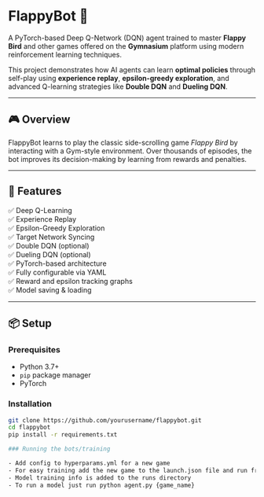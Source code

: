 # FlappyBot 🤖

A PyTorch-based Deep Q-Network (DQN) agent trained to master **Flappy Bird** and other games offered on the **Gymnasium** platform using modern reinforcement learning techniques.

This project demonstrates how AI agents can learn **optimal policies** through self-play using **experience replay**, **epsilon-greedy exploration**, and advanced Q-learning strategies like **Double DQN** and **Dueling DQN**.

---

## 🎮 Overview

FlappyBot learns to play the classic side-scrolling game *Flappy Bird* by interacting with a Gym-style environment. Over thousands of episodes, the bot improves its decision-making by learning from rewards and penalties.

---

## 🚀 Features

✅ Deep Q-Learning  
✅ Experience Replay  
✅ Epsilon-Greedy Exploration  
✅ Target Network Syncing  
✅ Double DQN (optional)  
✅ Dueling DQN (optional)  
✅ PyTorch-based architecture  
✅ Fully configurable via YAML  
✅ Reward and epsilon tracking graphs  
✅ Model saving & loading

---

## 📦 Setup

### Prerequisites

- Python 3.7+
- `pip` package manager
- PyTorch

 
### Installation

```bash
git clone https://github.com/yourusername/flappybot.git
cd flappybot
pip install -r requirements.txt

### Running the bots/training

- Add config to hyperparams.yml for a new game 
- For easy training add the new game to the launch.json file and run from the run and debug tab of vscode 
- Model training info is added to the runs directory
- To run a model just run python agent.py {game_name}